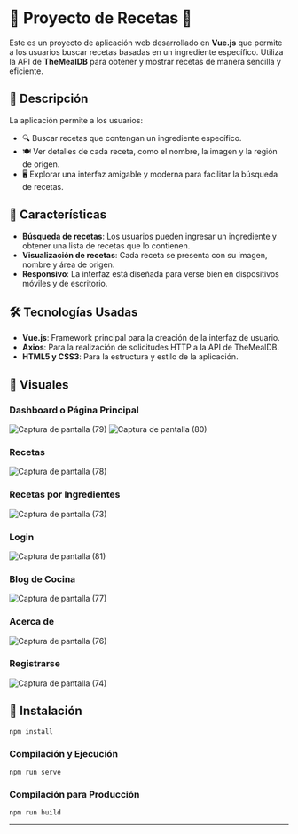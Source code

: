 # 🌟 Proyecto de Recetas 🌟
 
Este es un proyecto de aplicación web desarrollado en **Vue.js** que permite a los usuarios buscar recetas basadas en un ingrediente específico. Utiliza la API de **TheMealDB** para obtener y mostrar recetas de manera sencilla y eficiente.

## 📝 Descripción

La aplicación permite a los usuarios:
- 🔍 Buscar recetas que contengan un ingrediente específico.
- 🍽️ Ver detalles de cada receta, como el nombre, la imagen y la región de origen.
- 🖥️ Explorar una interfaz amigable y moderna para facilitar la búsqueda de recetas.

## 🔧 Características

- **Búsqueda de recetas**: Los usuarios pueden ingresar un ingrediente y obtener una lista de recetas que lo contienen.
- **Visualización de recetas**: Cada receta se presenta con su imagen, nombre y área de origen.
- **Responsivo**: La interfaz está diseñada para verse bien en dispositivos móviles y de escritorio.

## 🛠️ Tecnologías Usadas

- **Vue.js**: Framework principal para la creación de la interfaz de usuario.
- **Axios**: Para la realización de solicitudes HTTP a la API de TheMealDB.
- **HTML5 y CSS3**: Para la estructura y estilo de la aplicación.

## 📸 Visuales

### Dashboard o Página Principal
![Captura de pantalla (79)](https://github.com/user-attachments/assets/87e7e664-379f-4bb8-9c2e-ffe467742d75)
![Captura de pantalla (80)](https://github.com/user-attachments/assets/8fbbeccb-d16d-4410-b137-c79c49d2dd64)

### Recetas
![Captura de pantalla (78)](https://github.com/user-attachments/assets/f9c870bb-3124-47d0-bd88-0844643a1ce6)

### Recetas por Ingredientes
![Captura de pantalla (73)](https://github.com/user-attachments/assets/3b959667-ea37-4e3b-97e2-393754dcbced)

### Login
![Captura de pantalla (81)](https://github.com/user-attachments/assets/b096fcc9-e1e8-469f-8613-70f7424dc7c3)

### Blog de Cocina
![Captura de pantalla (77)](https://github.com/user-attachments/assets/586fafb0-7b70-48da-a98a-bde5e3835e39)

### Acerca de
![Captura de pantalla (76)](https://github.com/user-attachments/assets/5c4fffc8-e10d-4461-91fb-2c8e1db1cb03)

### Registrarse
![Captura de pantalla (74)](https://github.com/user-attachments/assets/f77f8f60-0f4f-4f3b-9c19-db8bcb6f1e61)

## 🚀 Instalación

```
npm install
```

### Compilación y Ejecución
```
npm run serve
```

### Compilación para Producción
```
npm run build
```
--- 
